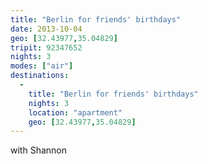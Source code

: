 ```yaml
---
title: "Berlin for friends' birthdays"
date: 2013-10-04
geo: [32.43977,35.04829]
tripit: 92347652
nights: 3
modes: ["air"]
destinations:
  -
    title: "Berlin for friends' birthdays"
    nights: 3
    location: "apartment"
    geo: [32.43977,35.04829]
---
```


with Shannon
